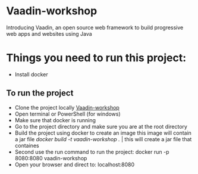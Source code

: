 # Vaadin-workshop
Introducing Vaadin, an open source web framework to build progressive web apps and websites using Java

# Things you need to run this project:
  * Install docker
  
## To run the project
  * Clone the project locally
  [Vaadin-workshop](https://github.com/sebivenlo/Vaadin-workshop.git)
  * Open terminal or PowerShell (for windows)
  * Make sure that docker is running
  * Go to the project directory and make sure you are at the root directory
  * Build the project using docker to create an image this image will contain a jar file
   *docker build -t vaadin-workshop .* | this will create a jar file that containes 
  * Second use the run command to run the project:
   docker run -p 8080:8080 vaadin-workshop
  * Open your browser and direct to:
    localhost:8080
